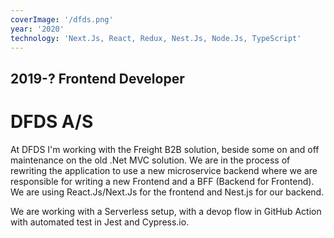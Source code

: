 ```yaml
---
coverImage: '/dfds.png'
year: '2020'
technology: 'Next.Js, React, Redux, Nest.Js, Node.Js, TypeScript'
---
```

## 2019-? Frontend Developer

# DFDS A/S

At DFDS I'm working with the Freight B2B solution, beside some on and off maintenance on the old .Net MVC solution.
We are in the process of rewriting the application to use a new microservice backend where we are responsible for writing a new Frontend and a BFF (Backend for Frontend). We are using React.Js/Next.Js for the frontend and Nest.js for our backend.

We are working with a Serverless setup, with a devop flow in GitHub Action with automated test in Jest and Cypress.io.
